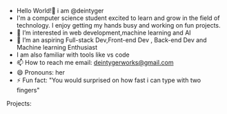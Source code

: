 - Hello World!👋 i am @deintyger
- I'm a computer science student excited to learn and grow in the field of technology. I enjoy getting my hands busy and working on fun projects.
- 👀 I’m interested in web development,machine learning and AI
- 🌱 I’m an aspiring Full-stack Dev,Front-end Dev , Back-end Dev and Machine learning Enthusiast
- I am also familiar with tools like vs code
- 📫 How to reach me email: deintygerworks@gmail.com
- 😄 Pronouns: her
- ⚡ Fun fact: "You would surprised on how fast i can type with two fingers"

Projects:




